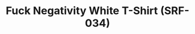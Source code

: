 ---
ee_id: '4368'
site: '1'
type: '2'
long_id: 2016-079 Fuck Negativity White T-Shirt (SRF-034)
url: 2016-079-fuck-negativity-white-t-shirt-srf-034
year: '2016'
medium: T-shirt
commission:
add_credit:
dims:
pitch:
ps:
live_url:
related: "[4277] [2014-088-going-negative-lakes] 2014-088 Going Negative / Lakes"
title: Fuck Negativity White T-Shirt (SRF-034)
youtube:
imgs: Arcangel-Surfware-fuck-negativity-white-shirt-2016-079-full-database.jpg
subheading:
year2: '2016'
download:
add_credits:
related_code:
! '':
layout: things-i-made
---